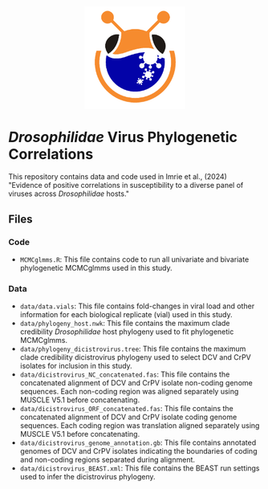 
<img src="https://github.com/ryanmimrie/Drosophilidae_Virus_Phylogenetic_Correlations/blob/main/img/logo.png" width="200" alt="Logo" style="display: block; margin: auto;">


# *Drosophilidae* Virus Phylogenetic Correlations

This repository contains data and code used in Imrie et al., (2024) "Evidence of positive correlations in susceptibility to a diverse panel of viruses across *Drosophilidae* hosts."

## Files

### Code
- `MCMCglmms.R`: This file contains code to run all univariate and bivariate phylogenetic MCMCglmms used in this study.

### Data
- `data/data.vials`: This file contains fold-changes in viral load and other information for each biological replicate (vial) used in this study.
- `data/phylogeny_host.nwk`: This file contains the maximum clade credibility *Drosophilidae* host phylogeny used to fit phylogenetic MCMCglmms.
- `data/phylogeny_dicistrovirus.tree`: This file contains the maximum clade credibility dicistrovirus phylogeny used to select DCV and CrPV isolates for inclusion in this study.
- `data/dicistrovirus_NC_concatenated.fas`: This file contains the concatenated alignment of DCV and CrPV isolate non-coding genome sequences. Each non-coding region was aligned separately using MUSCLE V5.1 before concatenating.
- `data/dicistrovirus_ORF_concatenated.fas`: This file contains the concatenated alignment of DCV and CrPV isolate coding genome sequences. Each coding region was translation aligned separately using MUSCLE V5.1 before concatenating.
- `data/dicistrovirus_genome_annotation.gb`: This file contains annotated genomes of DCV and CrPV isolates indicating the boundaries of coding and non-coding regions separated during alignment.
- `data/dicistrovirus_BEAST.xml`: This file contains the BEAST run settings used to infer the dicistrovirus phylogeny.
